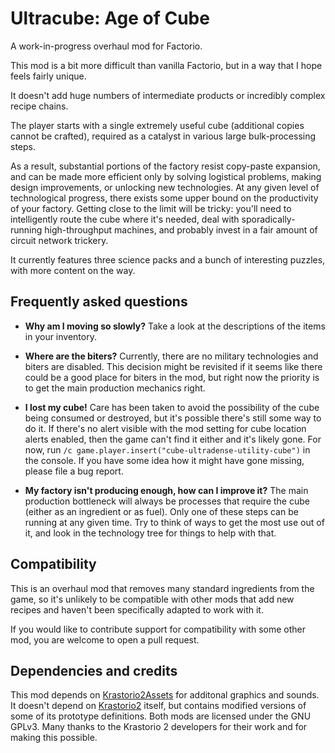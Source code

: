 # Ultracube: Age of Cube

A work-in-progress overhaul mod for Factorio.

This mod is a bit more difficult than vanilla Factorio, but in a way that I hope feels fairly unique.

It doesn't add huge numbers of intermediate products or incredibly complex recipe chains.

The player starts with a single extremely useful cube (additional copies cannot be crafted), required as a catalyst in various large bulk-processing steps.

As a result, substantial portions of the factory resist copy-paste expansion, and can be made more efficient only by solving logistical problems, making design improvements, or unlocking new technologies. At any given level of technological progress, there exists some upper bound on the productivity of your factory. Getting close to the limit will be tricky: you'll need to intelligently route the cube where it's needed,
deal with sporadically-running high-throughput machines, and probably invest in a fair amount of circuit network trickery.

It currently features three science packs and a bunch of interesting puzzles, with more content on the way.

## Frequently asked questions

* **Why am I moving so slowly?** Take a look at the descriptions of the items in your inventory.

* **Where are the biters?** Currently, there are no military technologies and biters are disabled. This decision might be revisited if it seems like there could be a good place for biters in the mod, but right now the priority is to get the main production mechanics right.

* **I lost my cube!** Care has been taken to avoid the possibility of the cube being consumed or destroyed, but it's possible there's still some way to do it. If there's no alert visible with the mod setting for cube location alerts enabled, then the game can't find it either and it's likely gone. For now, run `/c game.player.insert("cube-ultradense-utility-cube")` in the console. If you have some idea how it might have gone missing, please file a bug report.

* **My factory isn't producing enough, how can I improve it?** The main production bottleneck will always be processes that require the cube (either as an ingredient or as fuel). Only one of these steps can be running at any given time. Try to think of ways to get the most use out of it, and look in the technology tree for things to help with that.

## Compatibility

This is an overhaul mod that removes many standard ingredients from the game, so it's unlikely to be compatible with other mods that add new recipes and haven't been specifically adapted to work with it.

If you would like to contribute support for compatibility with some other mod, you are welcome to open a pull request.

## Dependencies and credits

This mod depends on [Krastorio2Assets](https://github.com/raiguard/Krastorio2Assets) for additonal graphics and sounds. It doesn't depend on [Krastorio2](https://github.com/raiguard/Krastorio2) itself, but contains modified versions of some of its prototype definitions. Both mods are licensed under the GNU GPLv3. Many thanks to the Krastorio 2 developers for their work and for making this possible.